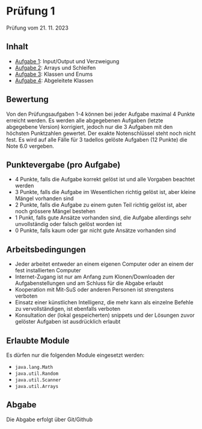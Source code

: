 # Prüfung 1

Prüfung vom 21. 11. 2023

## Inhalt

- [Aufgabe 1](Aufgabe1.java): Input/Output und Verzweigung
- [Aufgabe 2](Aufgabe2.java): Arrays und Schleifen
- [Aufgabe 3](Aufgabe3.java): Klassen und Enums
- [Aufgabe 4](Aufgabe4.java): Abgeleitete Klassen

## Bewertung

Von den Prüfungsaufgaben 1-4 können bei jeder Aufgabe maximal 4 Punkte erreicht werden. Es werden alle abgegebenen Aufgaben (letzte abgegebene Version) korrigiert, jedoch nur die 3 Aufgaben mit den höchsten Punktzahlen gewertet. Der exakte Notenschlüssel steht noch nicht fest. Es wird auf alle Fälle für 3 tadellos gelöste Aufgaben (12 Punkte) die Note 6.0 vergeben.

## Punktevergabe (pro Aufgabe)

- 4 Punkte, falls die Aufgabe korrekt gelöst ist und alle Vorgaben beachtet werden
- 3 Punkte, falls die Aufgabe im Wesentlichen richtig gelöst ist, aber kleine Mängel vorhanden sind
- 2 Punkte, falls die Aufgabe zu einem guten Teil richtig gelöst ist, aber noch grössere Mängel bestehen
- 1 Punkt, falls gute Ansätze vorhanden sind, die Aufgabe allerdings sehr unvollständig oder falsch gelöst worden ist
- 0 Punkte, falls kaum oder gar nicht gute Ansätze vorhanden sind

## Arbeitsbedingungen

- Jeder arbeitet entweder an einem eigenen Computer oder an einem der fest installierten Computer
- Internet-Zugang ist nur am Anfang zum Klonen/Downloaden der Aufgabenstellungen und am Schluss für die Abgabe erlaubt
- Kooperation mit Mit-SuS oder anderen Personen ist strengstens verboten
- Einsatz einer künstlichen Intelligenz, die mehr kann als einzelne Befehle zu vervollständigen, ist ebenfalls verboten
- Konsultation der (lokal gespeicherten) snippets und der Lösungen zuvor gelöster Aufgaben ist ausdrücklich erlaubt

## Erlaubte Module

Es dürfen nur die folgenden Module eingesetzt werden:

- `java.lang.Math`
- `java.util.Random`
- `java.util.Scanner`
- `java.util.Arrays`

## Abgabe

Die Abgabe erfolgt über Git/Github
